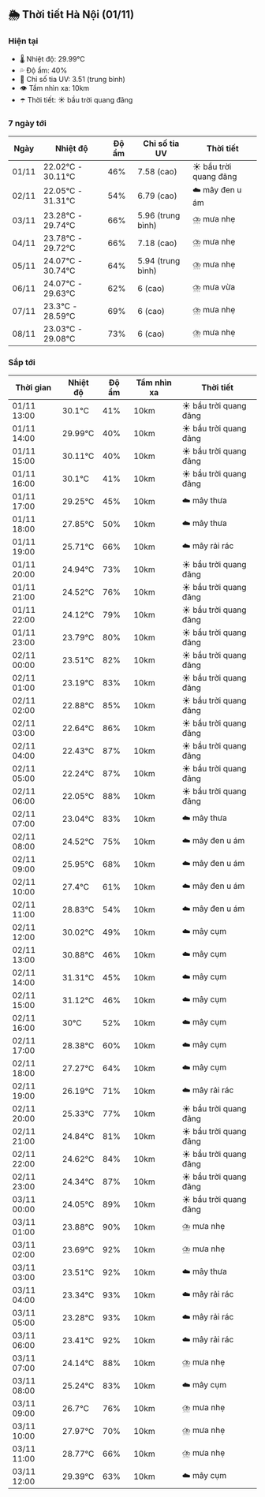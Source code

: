 ## 🌦️ Thời tiết Hà Nội (01/11)

### Hiện tại

- 🌡️ Nhiệt độ: 29.99℃
- 💦 Độ ẩm: 40%
- 🌟 Chỉ số tia UV: 3.51 (trung bình)
- 👁️ Tầm nhìn xa: 10km
- ☂️ Thời tiết: ☀️ bầu trời quang đãng

### 7 ngày tới

| Ngày | Nhiệt độ | Độ ẩm | Chỉ số tia UV | Thời tiết |
| --- | --- | --- | --- | --- |
| 01/11 | 22.02℃ - 30.11℃ | 46% | 7.58 (cao) | ☀️ bầu trời quang đãng |
| 02/11 | 22.05℃ - 31.31℃ | 54% | 6.79 (cao) | ☁️ mây đen u ám |
| 03/11 | 23.28℃ - 29.74℃ | 66% | 5.96 (trung bình) | ⛈️ mưa nhẹ |
| 04/11 | 23.78℃ - 29.72℃ | 66% | 7.18 (cao) | ⛈️ mưa nhẹ |
| 05/11 | 24.07℃ - 30.74℃ | 64% | 5.94 (trung bình) | ⛈️ mưa nhẹ |
| 06/11 | 24.07℃ - 29.63℃ | 62% | 6 (cao) | ⛈️ mưa vừa |
| 07/11 | 23.3℃ - 28.59℃ | 69% | 6 (cao) | ⛈️ mưa nhẹ |
| 08/11 | 23.03℃ - 29.08℃ | 73% | 6 (cao) | ⛈️ mưa nhẹ |

### Sắp tới

| Thời gian | Nhiệt độ | Độ ẩm | Tầm nhìn xa | Thời tiết |
| --- | --- | --- | --- | --- |
| 01/11 13:00 | 30.1℃ | 41% | 10km | ☀️ bầu trời quang đãng |
| 01/11 14:00 | 29.99℃ | 40% | 10km | ☀️ bầu trời quang đãng |
| 01/11 15:00 | 30.11℃ | 40% | 10km | ☀️ bầu trời quang đãng |
| 01/11 16:00 | 30.1℃ | 41% | 10km | ☀️ bầu trời quang đãng |
| 01/11 17:00 | 29.25℃ | 45% | 10km | ☁️ mây thưa |
| 01/11 18:00 | 27.85℃ | 50% | 10km | ☁️ mây thưa |
| 01/11 19:00 | 25.71℃ | 66% | 10km | ☁️ mây rải rác |
| 01/11 20:00 | 24.94℃ | 73% | 10km | ☀️ bầu trời quang đãng |
| 01/11 21:00 | 24.52℃ | 76% | 10km | ☀️ bầu trời quang đãng |
| 01/11 22:00 | 24.12℃ | 79% | 10km | ☀️ bầu trời quang đãng |
| 01/11 23:00 | 23.79℃ | 80% | 10km | ☀️ bầu trời quang đãng |
| 02/11 00:00 | 23.51℃ | 82% | 10km | ☀️ bầu trời quang đãng |
| 02/11 01:00 | 23.19℃ | 83% | 10km | ☀️ bầu trời quang đãng |
| 02/11 02:00 | 22.88℃ | 85% | 10km | ☀️ bầu trời quang đãng |
| 02/11 03:00 | 22.64℃ | 86% | 10km | ☀️ bầu trời quang đãng |
| 02/11 04:00 | 22.43℃ | 87% | 10km | ☀️ bầu trời quang đãng |
| 02/11 05:00 | 22.24℃ | 87% | 10km | ☀️ bầu trời quang đãng |
| 02/11 06:00 | 22.05℃ | 88% | 10km | ☀️ bầu trời quang đãng |
| 02/11 07:00 | 23.04℃ | 83% | 10km | ☁️ mây thưa |
| 02/11 08:00 | 24.52℃ | 75% | 10km | ☁️ mây đen u ám |
| 02/11 09:00 | 25.95℃ | 68% | 10km | ☁️ mây đen u ám |
| 02/11 10:00 | 27.4℃ | 61% | 10km | ☁️ mây đen u ám |
| 02/11 11:00 | 28.83℃ | 54% | 10km | ☁️ mây đen u ám |
| 02/11 12:00 | 30.02℃ | 49% | 10km | ☁️ mây cụm |
| 02/11 13:00 | 30.88℃ | 46% | 10km | ☁️ mây cụm |
| 02/11 14:00 | 31.31℃ | 45% | 10km | ☁️ mây cụm |
| 02/11 15:00 | 31.12℃ | 46% | 10km | ☁️ mây cụm |
| 02/11 16:00 | 30℃ | 52% | 10km | ☁️ mây cụm |
| 02/11 17:00 | 28.38℃ | 60% | 10km | ☁️ mây cụm |
| 02/11 18:00 | 27.27℃ | 64% | 10km | ☁️ mây cụm |
| 02/11 19:00 | 26.19℃ | 71% | 10km | ☁️ mây rải rác |
| 02/11 20:00 | 25.33℃ | 77% | 10km | ☀️ bầu trời quang đãng |
| 02/11 21:00 | 24.84℃ | 81% | 10km | ☀️ bầu trời quang đãng |
| 02/11 22:00 | 24.62℃ | 84% | 10km | ☀️ bầu trời quang đãng |
| 02/11 23:00 | 24.34℃ | 87% | 10km | ☀️ bầu trời quang đãng |
| 03/11 00:00 | 24.05℃ | 89% | 10km | ☀️ bầu trời quang đãng |
| 03/11 01:00 | 23.88℃ | 90% | 10km | ⛈️ mưa nhẹ |
| 03/11 02:00 | 23.69℃ | 92% | 10km | ⛈️ mưa nhẹ |
| 03/11 03:00 | 23.51℃ | 92% | 10km | ☁️ mây thưa |
| 03/11 04:00 | 23.34℃ | 93% | 10km | ☁️ mây rải rác |
| 03/11 05:00 | 23.28℃ | 93% | 10km | ☁️ mây rải rác |
| 03/11 06:00 | 23.41℃ | 92% | 10km | ☁️ mây rải rác |
| 03/11 07:00 | 24.14℃ | 88% | 10km | ⛈️ mưa nhẹ |
| 03/11 08:00 | 25.24℃ | 83% | 10km | ☁️ mây cụm |
| 03/11 09:00 | 26.7℃ | 76% | 10km | ⛈️ mưa nhẹ |
| 03/11 10:00 | 27.97℃ | 70% | 10km | ⛈️ mưa nhẹ |
| 03/11 11:00 | 28.77℃ | 66% | 10km | ⛈️ mưa nhẹ |
| 03/11 12:00 | 29.39℃ | 63% | 10km | ☁️ mây cụm |
